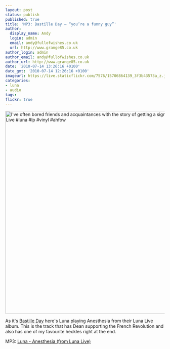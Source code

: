```yaml
---
layout: post
status: publish
published: true
title: 'MP3: Bastille Day – “you’re a funny guy”'
author:
  display_name: Andy
  login: admin
  email: andy@fullofwishes.co.uk
  url: http://www.grange85.co.uk
author_login: admin
author_email: andy@fullofwishes.co.uk
author_url: http://www.grange85.co.uk
date: '2010-07-14 13:26:16 +0100'
date_gmt: '2010-07-14 12:26:16 +0100'
imageurl: https://live.staticflickr.com/7576/15706864139_3f3b43573a_z.jpg
categories:
- luna
- audio
tags:
flickr: true
---
```

<div class="col-md-6 pull-right"><a data-flickr-embed="true"  href="https://www.flickr.com/photos/grange85/15706864139/" title="I&#x27;ve often bored friends and acquaintances with the story of getting a signed copy of Luna Live #luna #lp #vinyl #ahfow"><img src="https://live.staticflickr.com/7576/15706864139_3f3b43573a_z.jpg" width="640" height="640" alt="I&#x27;ve often bored friends and acquaintances with the story of getting a signed copy of Luna Live #luna #lp #vinyl #ahfow"></a></div>

As it's [Bastille Day](http://en.wikipedia.org/wiki/Bastille_Day) here's Luna playing Anesthesia from their Luna Live album. This is the track that has Dean supporting the French Revolution and also has one of my favourite heckles right at the end.

MP3: [Luna - Anesthesia (from Luna Live)](http://www.box.net/shared/29zih5rhk3)
